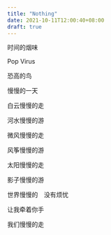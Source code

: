 ```yaml
---
title: "Nothing"
date: 2021-10-11T12:00:40+08:00
draft: true
---
```




时间的烟味  

Pop Virus  

恐高的鸟  

慢慢的一天  

白云慢慢的走  

河水慢慢的游  

微风慢慢的走  

风筝慢慢的游  

太阳慢慢的走  

影子慢慢的游  

世界慢慢的　没有烦忧  

让我牵着你手  

我们慢慢的走



